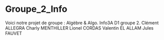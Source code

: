 # Groupe_2_Info
Voici notre projet de groupe : Algèbre &amp; Algo. Info3A D1 groupe 2.
Clément	ALLEGRA
Charly	MENTHILLER
Lionel	CORDAS
Valentin	EL ALLAM
Jules	FAUVET

